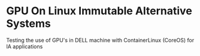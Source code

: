 # GPU On Linux Immutable Alternative Systems
Testing the use of GPU's in DELL machine with ContainerLinux (CoreOS) for IA applications
